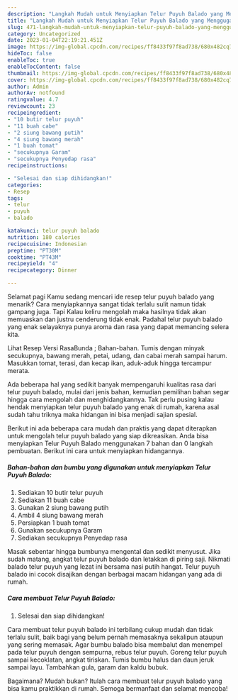 ```yaml
---
description: "Langkah Mudah untuk Menyiapkan Telur Puyuh Balado yang Menggugah Selera"
title: "Langkah Mudah untuk Menyiapkan Telur Puyuh Balado yang Menggugah Selera"
slug: 471-langkah-mudah-untuk-menyiapkan-telur-puyuh-balado-yang-menggugah-selera
category: Uncategorized
date: 2023-01-04T22:19:21.451Z
image: https://img-global.cpcdn.com/recipes/ff8433f97f8ad738/680x482cq70/telur-puyuh-balado-foto-resep-utama.jpg
hideToc: false
enableToc: true
enableTocContent: false
thumbnail: https://img-global.cpcdn.com/recipes/ff8433f97f8ad738/680x482cq70/telur-puyuh-balado-foto-resep-utama.jpg
cover: https://img-global.cpcdn.com/recipes/ff8433f97f8ad738/680x482cq70/telur-puyuh-balado-foto-resep-utama.jpg
author: Admin
authorAv: notfound
ratingvalue: 4.7
reviewcount: 23
recipeingredient:
- "10 butir telur puyuh"
- "11 buah cabe"
- "2 siung bawang putih"
- "4 siung bawang merah"
- "1 buah tomat"
- "secukupnya Garam"
- "secukupnya Penyedap rasa"
recipeinstructions:

- "Selesai dan siap dihidangkan!"
categories:
- Resep
tags:
- telur
- puyuh
- balado

katakunci: telur puyuh balado 
nutrition: 180 calories
recipecuisine: Indonesian
preptime: "PT30M"
cooktime: "PT43M"
recipeyield: "4"
recipecategory: Dinner

---
```



Selamat pagi Kamu sedang mencari ide resep telur puyuh balado yang menarik? Cara menyiapkannya sangat tidak terlalu sulit namun tidak gampang juga. Tapi Kalau keliru mengolah maka hasilnya tidak akan memuaskan dan justru cenderung tidak enak. Padahal telur puyuh balado yang enak selayaknya punya aroma dan rasa yang dapat memancing selera kita.


Lihat Resep Versi RasaBunda ; Bahan-bahan. Tumis dengan minyak secukupnya, bawang merah, petai, udang, dan cabai merah sampai harum. Masukkan tomat, terasi, dan kecap ikan, aduk-aduk hingga tercampur merata.

Ada beberapa hal yang sedikit banyak mempengaruhi kualitas rasa dari telur puyuh balado, mulai dari jenis bahan, kemudian pemilihan bahan segar hingga cara mengolah dan menghidangkannya. Tak perlu pusing kalau hendak menyiapkan telur puyuh balado yang enak di rumah, karena asal sudah tahu triknya maka hidangan ini bisa menjadi sajian spesial.


Berikut ini ada beberapa cara mudah dan praktis yang dapat diterapkan untuk mengolah telur puyuh balado yang siap dikreasikan. Anda bisa menyiapkan Telur Puyuh Balado menggunakan 7 bahan dan 0 langkah pembuatan. Berikut ini cara untuk menyiapkan hidangannya.

<!--inarticleads1-->

##### Bahan-bahan dan bumbu yang digunakan untuk menyiapkan Telur Puyuh Balado:

1. Sediakan 10 butir telur puyuh
1. Sediakan 11 buah cabe
1. Gunakan 2 siung bawang putih
1. Ambil 4 siung bawang merah
1. Persiapkan 1 buah tomat
1. Gunakan secukupnya Garam
1. Sediakan secukupnya Penyedap rasa


Masak sebentar hingga bumbunya mengental dan sedikit menyusut. Jika sudah matang, angkat telur puyuh balado dan letakkan di piring saji. Nikmati balado telur puyuh yang lezat ini bersama nasi putih hangat. Telur puyuh balado ini cocok disajikan dengan berbagai macam hidangan yang ada di rumah. 

<!--inarticleads2-->

##### Cara membuat Telur Puyuh Balado:


1. Selesai dan siap dihidangkan!

Cara membuat telur puyuh balado ini terbilang cukup mudah dan tidak terlalu sulit, baik bagi yang belum pernah memasaknya sekalipun ataupun yang sering memasak. Agar bumbu balado bisa membalut dan menempel pada telur puyuh dengan sempurna, rebus telur puyuh. Goreng telur puyuh sampai kecoklatan, angkat tiriskan. Tumis bumbu halus dan daun jeruk sampai layu. Tambahkan gula, garam dan kaldu bubuk. 

Bagaimana? Mudah bukan? Itulah cara membuat telur puyuh balado yang bisa kamu praktikkan di rumah. Semoga bermanfaat dan selamat mencoba!
